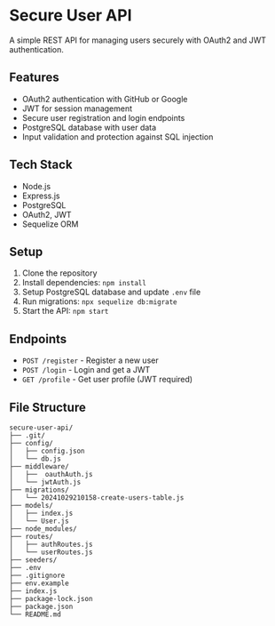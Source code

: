 # Secure User API

A simple REST API for managing users securely with OAuth2 and JWT authentication.

## Features
- OAuth2 authentication with GitHub or Google
- JWT for session management
- Secure user registration and login endpoints
- PostgreSQL database with user data
- Input validation and protection against SQL injection

## Tech Stack
- Node.js
- Express.js
- PostgreSQL
- OAuth2, JWT
- Sequelize ORM

## Setup
1. Clone the repository
2. Install dependencies: `npm install`
3. Setup PostgreSQL database and update `.env` file
4. Run migrations: `npx sequelize db:migrate`
5. Start the API: `npm start`

## Endpoints
- `POST /register` - Register a new user
- `POST /login` - Login and get a JWT
- `GET /profile` - Get user profile (JWT required)

## File Structure

```
secure-user-api/
├── .git/
├── config/
│   ├── config.json
│   └── db.js
├── middleware/
│   ├──  oauthAuth.js
│   └── jwtAuth.js
├── migrations/
│   └── 20241029210158-create-users-table.js
├── models/
│   ├── index.js
│   └── User.js
├── node_modules/
├── routes/
│   ├── authRoutes.js
│   └── userRoutes.js
├── seeders/
├── .env
├── .gitignore
├── env.example
├── index.js
├── package-lock.json
├── package.json
└── README.md
```

